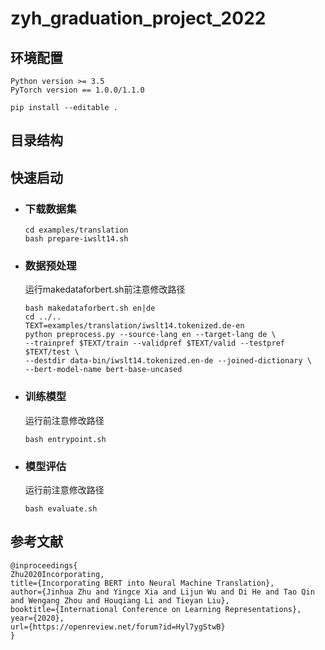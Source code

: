 # zyh_graduation_project_2022

## 环境配置
```
Python version >= 3.5
PyTorch version == 1.0.0/1.1.0

pip install --editable .
```

## 目录结构



## 快速启动
- ### 下载数据集
    ```
  cd examples/translation
  bash prepare-iwslt14.sh
  ```
- ### 数据预处理
    运行makedataforbert.sh前注意修改路径
    ```
  bash makedataforbert.sh en|de
  cd ../..
  TEXT=examples/translation/iwslt14.tokenized.de-en
  python preprocess.py --source-lang en --target-lang de \
  --trainpref $TEXT/train --validpref $TEXT/valid --testpref $TEXT/test \
  --destdir data-bin/iwslt14.tokenized.en-de --joined-dictionary \
  --bert-model-name bert-base-uncased
  ```
- ### 训练模型
  运行前注意修改路径
    ```
  bash entrypoint.sh
  ```
- ### 模型评估
  运行前注意修改路径
    ```
  bash evaluate.sh
  ```

## 参考文献
```'
@inproceedings{
Zhu2020Incorporating,
title={Incorporating BERT into Neural Machine Translation},
author={Jinhua Zhu and Yingce Xia and Lijun Wu and Di He and Tao Qin and Wengang Zhou and Houqiang Li and Tieyan Liu},
booktitle={International Conference on Learning Representations},
year={2020},
url={https://openreview.net/forum?id=Hyl7ygStwB}
}
```